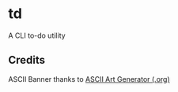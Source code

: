 # td
A CLI to-do utility


## Credits
ASCII Banner thanks to [ASCII Art Generator (.org)](https://www.ascii-art-generator.org/)